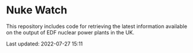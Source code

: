 # Nuke Watch

This repository includes code for retrieving the latest information available on the output of EDF nuclear power plants in the UK.

Last updated: 2022-07-27 15:11